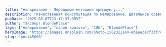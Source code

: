 ```yaml
---
title: "мелирование - Передовые методики премиум у..."
description: "Качественная консультация по мелирование. Детальное сравнение технических характеристик. Доверьте выбор опытным специалистам нашего салона. Эксклюзивные предложе..."
pubDate: "2025-08-07T23:17:37.995Z"
author: "Эксперт BlondePlace"
tags: ["мелирование", "салон красоты", "СПб", "BlondePlace"]
heroImage: "https://images.unsplash.com/photo-1562322140-8baeececf3df?q=80&w=800&auto=format&fit=crop"
slug: "post45000"
---
```


